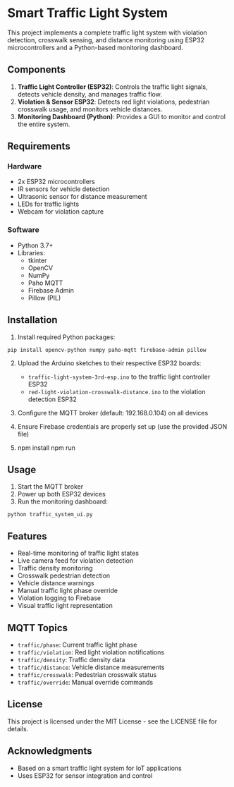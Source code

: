 # Smart Traffic Light System

This project implements a complete traffic light system with violation detection, crosswalk sensing, and distance monitoring using ESP32 microcontrollers and a Python-based monitoring dashboard.

## Components

1. **Traffic Light Controller (ESP32)**: Controls the traffic light signals, detects vehicle density, and manages traffic flow.
2. **Violation & Sensor ESP32**: Detects red light violations, pedestrian crosswalk usage, and monitors vehicle distances.
3. **Monitoring Dashboard (Python)**: Provides a GUI to monitor and control the entire system.

## Requirements

### Hardware
- 2x ESP32 microcontrollers
- IR sensors for vehicle detection
- Ultrasonic sensor for distance measurement
- LEDs for traffic lights
- Webcam for violation capture

### Software
- Python 3.7+
- Libraries:
  - tkinter
  - OpenCV
  - NumPy
  - Paho MQTT
  - Firebase Admin
  - Pillow (PIL)

## Installation

1. Install required Python packages:
```
pip install opencv-python numpy paho-mqtt firebase-admin pillow
```

2. Upload the Arduino sketches to their respective ESP32 boards:
   - `traffic-light-system-3rd-esp.ino` to the traffic light controller ESP32
   - `red-light-violation-crosswalk-distance.ino` to the violation detection ESP32

3. Configure the MQTT broker (default: 192.168.0.104) on all devices

4. Ensure Firebase credentials are properly set up (use the provided JSON file)

5.  npm install
    npm run

## Usage

1. Start the MQTT broker
2. Power up both ESP32 devices
3. Run the monitoring dashboard:
```
python traffic_system_ui.py
```

## Features

- Real-time monitoring of traffic light states
- Live camera feed for violation detection
- Traffic density monitoring
- Crosswalk pedestrian detection
- Vehicle distance warnings
- Manual traffic light phase override
- Violation logging to Firebase
- Visual traffic light representation

## MQTT Topics

- `traffic/phase`: Current traffic light phase
- `traffic/violation`: Red light violation notifications
- `traffic/density`: Traffic density data
- `traffic/distance`: Vehicle distance measurements
- `traffic/crosswalk`: Pedestrian crosswalk status
- `traffic/override`: Manual override commands

## License

This project is licensed under the MIT License - see the LICENSE file for details.

## Acknowledgments

- Based on a smart traffic light system for IoT applications
- Uses ESP32 for sensor integration and control 